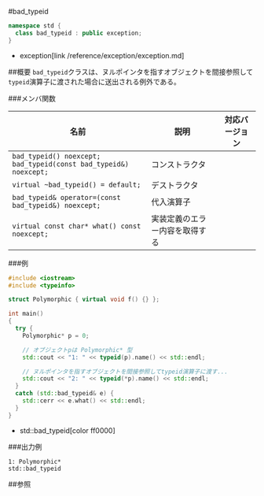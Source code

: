 #bad_typeid
```cpp
namespace std {
  class bad_typeid : public exception;
}
```
* exception[link /reference/exception/exception.md]

##概要
`bad_typeid`クラスは、ヌルポインタを指すオブジェクトを間接参照して`typeid`演算子に渡された場合に送出される例外である。


###メンバ関数

| 名前 | 説明 | 対応バージョン |
|-------------------------------------------------------------------------|--------------------|---|
| `bad_typeid() noexcept;`<br/> `bad_typeid(const bad_typeid&) noexcept;` | コンストラクタ | |
| `virtual ~bad_typeid() = default;`                                      | デストラクタ | |
| `bad_typeid& operator=(const bad_typeid&) noexcept;`                    | 代入演算子 | |
| `virtual const char* what() const noexcept;`                            | 実装定義のエラー内容を取得する | |


###例
```cpp
#include <iostream>
#include <typeinfo>

struct Polymorphic { virtual void f() {} };

int main()
{
  try {
    Polymorphic* p = 0;

    // オブジェクトpは Polymorphic* 型
    std::cout << "1: " << typeid(p).name() << std::endl;

    // ヌルポインタを指すオブジェクトを間接参照してtypeid演算子に渡す...
    std::cout << "2: " << typeid(*p).name() << std::endl;
  }
  catch (std::bad_typeid& e) {
    std::cerr << e.what() << std::endl;
  }
}
```
* std::bad_typeid[color ff0000]

###出力例
```
1: Polymorphic*
std::bad_typeid
```

##参照


